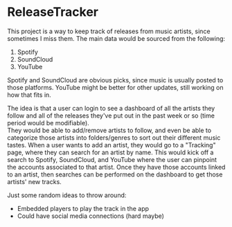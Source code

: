 # ReleaseTracker

This project is a way to keep track of releases from music artists, since sometimes I miss them.  The main data would be sourced from the following:
1. Spotify
2. SoundCloud
3. YouTube

Spotify and SoundCloud are obvious picks, since music is usually posted to those platforms.  YouTube might be better for other updates, still working on how that fits in.

The idea is that a user can login to see a dashboard of all the artists they follow and all of the releases they've put out in the past week or so (time period would be modifiable).  
They would be able to add/remove artists to follow, and even be able to categorize those artists into folders/genres to sort out their different music tastes.
When a user wants to add an artist, they would go to a "Tracking" page, where they can search for an artist by name.  This would kick off a search to 
Spotify, SoundCloud, and YouTube where the user can pinpoint the accounts associated to that artist.  Once they have those accounts linked to an artist, then searches can be performed
on the dashboard to get those artists' new tracks.

Just some random ideas to throw around:
- Embedded players to play the track in the app
- Could have social media connections (hard maybe)